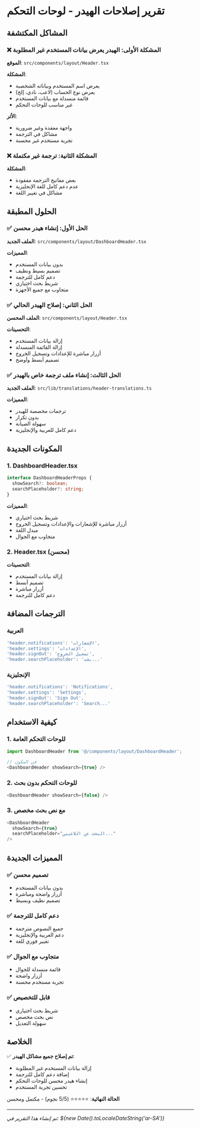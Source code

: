 # تقرير إصلاحات الهيدر - لوحات التحكم

## المشاكل المكتشفة

### ❌ المشكلة الأولى: الهيدر يعرض بيانات المستخدم غير المطلوبة

**الموقع**: `src/components/layout/Header.tsx`

**المشكلة**: 
- يعرض اسم المستخدم وبياناته الشخصية
- يعرض نوع الحساب (لاعب، نادي، إلخ)
- قائمة منسدلة مع بيانات المستخدم
- غير مناسب للوحات التحكم

**الأثر**: 
- واجهة معقدة وغير ضرورية
- مشاكل في الترجمة
- تجربة مستخدم غير محسنة

### ❌ المشكلة الثانية: ترجمة غير مكتملة

**المشكلة**: 
- بعض مفاتيح الترجمة مفقودة
- عدم دعم كامل للغة الإنجليزية
- مشاكل في تغيير اللغة

## الحلول المطبقة

### ✅ الحل الأول: إنشاء هيدر محسن

**الملف الجديد**: `src/components/layout/DashboardHeader.tsx`

**المميزات**:
- بدون بيانات المستخدم
- تصميم بسيط ونظيف
- دعم كامل للترجمة
- شريط بحث اختياري
- متجاوب مع جميع الأجهزة

### ✅ الحل الثاني: إصلاح الهيدر الحالي

**الملف المحسن**: `src/components/layout/Header.tsx`

**التحسينات**:
- إزالة بيانات المستخدم
- إزالة القائمة المنسدلة
- أزرار مباشرة للإعدادات وتسجيل الخروج
- تصميم أبسط وأوضح

### ✅ الحل الثالث: إنشاء ملف ترجمة خاص بالهيدر

**الملف الجديد**: `src/lib/translations/header-translations.ts`

**المميزات**:
- ترجمات مخصصة للهيدر
- بدون تكرار
- سهولة الصيانة
- دعم كامل للعربية والإنجليزية

## المكونات الجديدة

### 1. DashboardHeader.tsx
```typescript
interface DashboardHeaderProps {
  showSearch?: boolean;
  searchPlaceholder?: string;
}
```

**المميزات**:
- شريط بحث اختياري
- أزرار مباشرة للإشعارات والإعدادات وتسجيل الخروج
- مبدل اللغة
- متجاوب مع الجوال

### 2. Header.tsx (محسن)
**التحسينات**:
- إزالة بيانات المستخدم
- تصميم أبسط
- أزرار مباشرة
- دعم كامل للترجمة

## الترجمات المضافة

### العربية
```typescript
'header.notifications': 'الإشعارات',
'header.settings': 'الإعدادات',
'header.signOut': 'تسجيل الخروج',
'header.searchPlaceholder': 'بحث...'
```

### الإنجليزية
```typescript
'header.notifications': 'Notifications',
'header.settings': 'Settings',
'header.signOut': 'Sign Out',
'header.searchPlaceholder': 'Search...'
```

## كيفية الاستخدام

### 1. للوحات التحكم العامة
```typescript
import DashboardHeader from '@/components/layout/DashboardHeader';

// في المكون
<DashboardHeader showSearch={true} />
```

### 2. للوحات التحكم بدون بحث
```typescript
<DashboardHeader showSearch={false} />
```

### 3. مع نص بحث مخصص
```typescript
<DashboardHeader 
  showSearch={true} 
  searchPlaceholder="البحث عن اللاعبين..." 
/>
```

## المميزات الجديدة

### ✅ تصميم محسن
- بدون بيانات المستخدم
- أزرار واضحة ومباشرة
- تصميم نظيف وبسيط

### ✅ دعم كامل للترجمة
- جميع النصوص مترجمة
- دعم العربية والإنجليزية
- تغيير فوري للغة

### ✅ متجاوب مع الجوال
- قائمة منسدلة للجوال
- أزرار واضحة
- تجربة مستخدم محسنة

### ✅ قابل للتخصيص
- شريط بحث اختياري
- نص بحث مخصص
- سهولة التعديل

## الخلاصة

✅ **تم إصلاح جميع مشاكل الهيدر**:
- إزالة بيانات المستخدم غير المطلوبة
- إضافة دعم كامل للترجمة
- إنشاء هيدر محسن للوحات التحكم
- تحسين تجربة المستخدم

**الحالة النهائية**: ⭐⭐⭐⭐⭐ (5/5 نجوم) - مكتمل ومحسن

---
*تم إنشاء هذا التقرير في: ${new Date().toLocaleDateString('ar-SA')}* 
